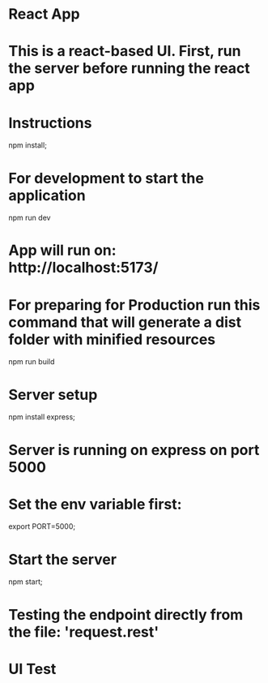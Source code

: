 # React App
# This is a react-based UI. First, run the server before running the react app
# Instructions

npm install;

# For development to start the application
npm run dev 
# App will run on: http://localhost:5173/
# For preparing for Production run this command that will generate a dist folder with minified resources
npm run build 

# Server setup 
npm install express;
# Server is running on express on port 5000
# Set the env variable first:
export PORT=5000;
# Start the server
npm start;

# Testing the endpoint directly from the file: 'request.rest' 

# UI Test
